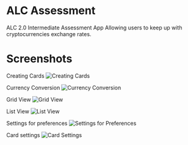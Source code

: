 # ALC Assessment
ALC 2.0 Intermediate Assessment App Allowing users to keep up with
cryptocurrencies exchange rates.
# Screenshots
Creating Cards
![Creating Cards](https://github.com/a-u-bello/ALCAssessment/blob/master/device-2017-11-02-180617.png)

Currency Conversion
![Currency Conversion](https://github.com/a-u-bello/ALCAssessment/blob/master/device-2017-11-02-180641.png)

Grid View
![Grid View](https://github.com/a-u-bello/ALCAssessment/blob/master/device-2017-11-02-180346.png)

List View
![List View](https://github.com/a-u-bello/ALCAssessment/blob/master/device-2017-11-02-181505.png)

Settings for preferences
![Settings for Preferences](https://github.com/a-u-bello/ALCAssessment/blob/master/device-2017-11-02-180426.png)

Card settings
![Card Settings](https://github.com/a-u-bello/ALCAssessment/blob/master/device-2017-11-02-180552.png)